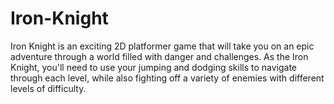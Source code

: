 # Iron-Knight
Iron Knight is an exciting 2D platformer game that will take you on an epic adventure through a world filled with danger and challenges. As the Iron Knight, you'll need to use your jumping and dodging skills to navigate through each level, while also fighting off a variety of enemies with different levels of difficulty. 
